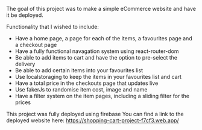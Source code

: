 The goal of this project was to make a simple eCommerce website and have it be deployed.

Functionality that I wished to include:
- Have a home page, a page for each of the items, a favourites page and a checkout page
- Have a fully functional navagation system using react-router-dom
- Be able to add items to cart and have the option to pre-select the delivery
- Be able to add certain items into your favourites list
- Use localstoraging to keep the items in your favourites list and cart
- Have a total price in the checkouts page that updates live
- Use fakerJs to randomise item cost, image and name
- Have a filter system on the item pages, including a sliding filter for the prices

This project was fully deployed using firebase
You can find a link to the deployed website here: https://shopping-cart-project-f7cf3.web.app/